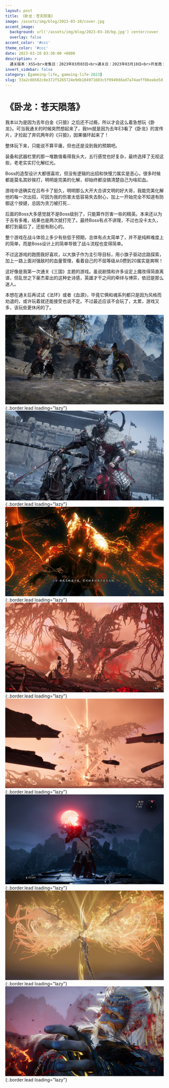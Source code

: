 ```yaml
---
layout: post
title: 《卧龙：苍天陨落》
image: /assets/img/blog/2023-03-10/cover.jpg
accent_image: 
  background: url('/assets/img/blog/2023-03-10/bg.jpg') center/cover
  overlay: false
accent_color: '#ccc'
theme_color: '#ccc'
date: 2023-03-10 03:30:00 +0800
description: >
  通关版本：XSS<br>发售日：2023年03月03日<br>通关日：2023年03月10日<br>开发商：Team Ninja<br>发行商：光荣特库摩
invert_sidebar: false
category: [gameing-life, gameing-life-2023]
slug: 33a2c8b582c8e372f5265724e9db184971603c5f9949ddad7a74aeff86eabe5d
---
```


# 《卧龙：苍天陨落》

我本以为是因为去年白金《只狼》之后还不过瘾，所以才会这么着急想玩《卧龙》。可当我通关的时候突然想起来了，我tm就是因为去年E3看了《卧龙》的宣传片，才捡起了弃坑两年的《只狼》，因果循环起来了！

整体玩下来，只能说不算平庸，但也还是没到我的预期吧。

装备和武器栏里的那一堆数值看得我头大，五行感觉也好复杂，最终选择了无视这些，老老实实打化解红光。

Boss的造型设计大都很喜欢，但没有逻辑的出招和快慢刀属实是恶心，很多时候都是莫名其妙挨打，明明是完美的化解，却始终都没搞清楚自己为啥扣血。

游戏中途确实在吕布卡了挺久，明明那么大开大合讲文明的好大哥，我能完美化解他的每一次出招，可因为我的伤害太低容易失去耐心，加上一开始完全不知道有防御这个按键，总因为贪刀被打死...

后面的Boss大多感觉就不是Boss级别了，只能算作厉害一些的精英。本来还以为于吉有多难，结果也是两次就打完了。最终Boss有点不讲理，不过也没卡太久，都打到最后了，还挺有耐心的。

整个游戏在战斗体验上多少有些低于预期，总体有点太简单了，并不是纯粹难度上的简单，而是Boss设计上的简单导致了战斗流程也变得简单。

不过这游戏的跑图我好喜欢，以大旗子作为主引导目标，用小旗子驱动岔路探索，加上一路上面对强敌时的血量管理，看着自己的不屈等级从0攒到20属实是爽啊！

这好像是我第一次通关《三国》主题的游戏。虽说剧情和许多设定上魔改得简直离谱，但乱世之下豪杰辈出的这种史诗感，英雄才干之间的牵绊与博弈，依旧是那么迷人。

本想在通关后再试试《法环》或者《血源》，毕竟它俩和魂系列都只是因为风格而劝退的，或许玩着就还能接受也说不定。不过最近应该不会玩了，太累，游戏又多，该玩些更休闲的了。

![](/assets/img/blog/2023-03-10/1.jpg){:.border.lead loading="lazy"}
![](/assets/img/blog/2023-03-10/2.jpg){:.border.lead loading="lazy"}
![](/assets/img/blog/2023-03-10/3.jpg){:.border.lead loading="lazy"}
![](/assets/img/blog/2023-03-10/4.jpg){:.border.lead loading="lazy"}
![](/assets/img/blog/2023-03-10/5.jpg){:.border.lead loading="lazy"}
![](/assets/img/blog/2023-03-10/6.jpg){:.border.lead loading="lazy"}
![](/assets/img/blog/2023-03-10/7.jpg){:.border.lead loading="lazy"}
![](/assets/img/blog/2023-03-10/8.jpg){:.border.lead loading="lazy"}

